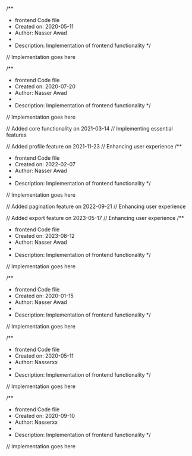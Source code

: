 /**
 * frontend Code file
 * Created on: 2020-05-11
 * Author: Nasser Awad
 *
 * Description: Implementation of frontend functionality
 */
 
// Implementation goes here

/**
 * frontend Code file
 * Created on: 2020-07-20
 * Author: Nasser Awad
 *
 * Description: Implementation of frontend functionality
 */
 
// Implementation goes here


// Added core functionality on 2021-03-14
// Implementing essential features

// Added profile feature on 2021-11-23
// Enhancing user experience
/**
 * frontend Code file
 * Created on: 2022-02-07
 * Author: Nasser Awad
 *
 * Description: Implementation of frontend functionality
 */
 
// Implementation goes here


// Added pagination feature on 2022-09-21
// Enhancing user experience

// Added export feature on 2023-05-17
// Enhancing user experience
/**
 * frontend Code file
 * Created on: 2023-08-12
 * Author: Nasser Awad
 *
 * Description: Implementation of frontend functionality
 */
 
// Implementation goes here

/**
 * frontend Code file
 * Created on: 2020-01-15
 * Author: Nasser Awad
 *
 * Description: Implementation of frontend functionality
 */
 
// Implementation goes here

/**
 * frontend Code file
 * Created on: 2020-05-11
 * Author: Nasserxx
 *
 * Description: Implementation of frontend functionality
 */
 
// Implementation goes here

/**
 * frontend Code file
 * Created on: 2020-09-10
 * Author: Nasserxx
 *
 * Description: Implementation of frontend functionality
 */
 
// Implementation goes here

